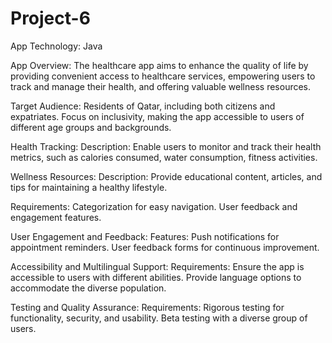 # Project-6

App Technology:
    Java

App Overview:
  The healthcare app aims to enhance the quality of life by providing convenient access to healthcare services, empowering users to track and manage their health, and offering valuable wellness resources.

Target Audience:
  Residents of Qatar, including both citizens and expatriates.
  Focus on inclusivity, making the app accessible to users of different age groups and backgrounds.

Health Tracking:
  Description:
    Enable users to monitor and track their health metrics, such as calories consumed, water consumption, fitness activities.

Wellness Resources:
  Description:
    Provide educational content, articles, and tips for maintaining a healthy lifestyle.

  Requirements:
    Categorization for easy navigation.
    User feedback and engagement features.

User Engagement and Feedback:
  Features:
    Push notifications for appointment reminders.
    User feedback forms for continuous improvement.

Accessibility and Multilingual Support:
  Requirements:
    Ensure the app is accessible to users with different abilities.
    Provide language options to accommodate the diverse population.

Testing and Quality Assurance:
  Requirements:
    Rigorous testing for functionality, security, and usability.
    Beta testing with a diverse group of users.
